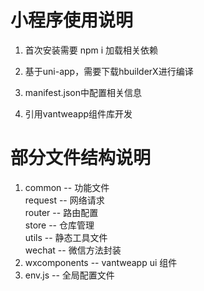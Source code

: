 # 小程序使用说明

1. 首次安装需要 npm i 加载相关依赖 

2. 基于uni-app，需要下载hbuilderX进行编译

3. manifest.json中配置相关信息

4. 引用vantweapp组件库开发

# 部分文件结构说明

1. common -- 功能文件      
  request -- 网络请求    
  router -- 路由配置    
  store -- 仓库管理    
  utils -- 静态工具文件      
  wechat -- 微信方法封装   
2. wxcomponents -- vantweapp ui 组件   
3. env.js -- 全局配置文件   
